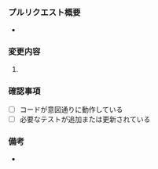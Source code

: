 ### プルリクエスト概要
- 

### 変更内容
1. 

### 確認事項
- [ ] コードが意図通りに動作している
- [ ] 必要なテストが追加または更新されている

### 備考
- 
